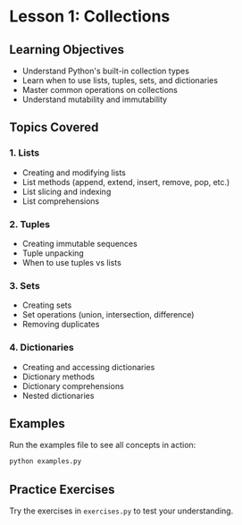 # Lesson 1: Collections

## Learning Objectives

- Understand Python's built-in collection types
- Learn when to use lists, tuples, sets, and dictionaries
- Master common operations on collections
- Understand mutability and immutability

## Topics Covered

### 1. Lists
- Creating and modifying lists
- List methods (append, extend, insert, remove, pop, etc.)
- List slicing and indexing
- List comprehensions

### 2. Tuples
- Creating immutable sequences
- Tuple unpacking
- When to use tuples vs lists

### 3. Sets
- Creating sets
- Set operations (union, intersection, difference)
- Removing duplicates

### 4. Dictionaries
- Creating and accessing dictionaries
- Dictionary methods
- Dictionary comprehensions
- Nested dictionaries

## Examples

Run the examples file to see all concepts in action:

```bash
python examples.py
```

## Practice Exercises

Try the exercises in `exercises.py` to test your understanding.
